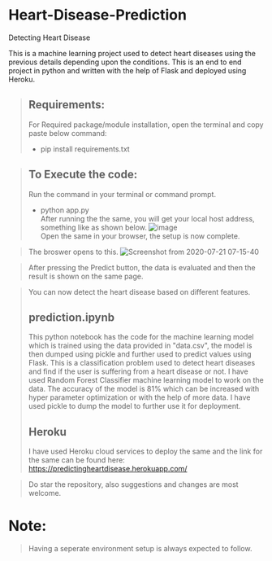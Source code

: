 # Heart-Disease-Prediction
Detecting Heart Disease

This is a machine learning project used to detect heart diseases using the previous details depending upon the conditions. This is an end to end project in python and written with the help of Flask and deployed using Heroku.

> ## Requirements:
> For Required package/module installation, open the terminal and copy paste below command:
> - pip install requirements.txt

> ## To Execute the code:
> Run the command in your terminal or command prompt.
> - python app.py \
> After running the the same, you will get your local host address, something like as shown below.
> ![image](https://user-images.githubusercontent.com/48138906/87266873-dea1fe00-c4e3-11ea-8a4a-f89f2cda54a2.png) \
> Open the same in your browser, the setup is now complete.

> The broswer opens to this.
![Screenshot from 2020-07-21 07-15-40](https://user-images.githubusercontent.com/48138906/88003273-159a9400-cb22-11ea-97c5-2ead46501711.png)

> After pressing the Predict button, the data is evaluated and then the result is shown on the same page.

> You can now detect the heart disease based on different features.
> ## prediction.ipynb
> This python notebook has the code for the machine learning model which is trained using the data provided in "data.csv", the model is then dumped using pickle and further used to predict values using Flask.
> This is a classification problem used to detect heart diseases and find if the user is suffering from a heart disease or not.
> I have used Random Forest Classifier machine learning model to work on the data. The accuracy of the model is 81% which can be increased with hyper parameter optimization or with the help of more data.
> I have used pickle to dump the model to further use it for deployment.
> ## Heroku
> I have used Heroku cloud services to deploy the same and the link for the same can be found here:
> https://predictingheartdisease.herokuapp.com/

> Do star the repository, also suggestions and changes are most welcome.

# Note:
 > Having a seperate environment setup is always expected to follow.
